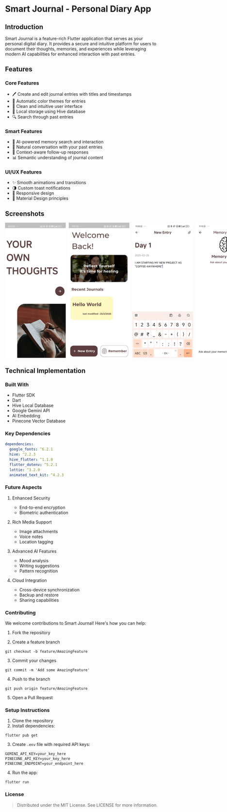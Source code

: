 # Smart Journal - Personal Diary App

## Introduction
Smart Journal is a feature-rich Flutter application that serves as your personal digital diary. It provides a secure and intuitive platform for users to document their thoughts, memories, and experiences while leveraging modern AI capabilities for enhanced interaction with past entries.

## Features

### Core Features
- 🖊️ Create and edit journal entries with titles and timestamps
- 🎨 Automatic color themes for entries
- 📱 Clean and intuitive user interface
- 💾 Local storage using Hive database
- 🔍 Search through past entries

### Smart Features
- 🤖 AI-powered memory search and interaction
- 💭 Natural conversation with your past entries
- 🔄 Context-aware follow-up responses
- 📊 Semantic understanding of journal content

### UI/UX Features
- ✨ Smooth animations and transitions
- 🌗 Custom toast notifications
- 📱 Responsive design
- 🎯 Material Design principles

## Screenshots

<div style="display: flex; flex-direction: row; gap: 10px; justify-content: space-between;">
    <img src="snapshots/splash.jpg" alt="Home Screen" width="200"/>
    <img src="snapshots/home.jpg" alt="Journal Entry" width="200"/>
    <img src="snapshots/new.jpg" alt="Search Feature" width="200"/>
    <img src="snapshots/memory.jpg" alt="AI Interaction" width="200"/>
</div>


## Technical Implementation

### Built With
- Flutter SDK
- Dart
- Hive Local Database
- Google Gemini API
- AI Embedding
- Pinecone Vector Database

### Key Dependencies
```yaml
dependencies:
  google_fonts: ^6.2.1
  hive: ^2.2.3
  hive_flutter: ^1.1.0
  flutter_dotenv: ^5.2.1
  lottie: ^3.2.0
  animated_text_kit: ^4.2.3
  ```

  ### Future Aspects
1. Enhanced Security

    - End-to-end encryption
    - Biometric authentication
2. Rich Media Support
    - Image attachments
    - Voice notes
    - Location tagging
3. Advanced AI Features

    - Mood analysis
    - Writing suggestions
    - Pattern recognition
4. Cloud Integration

    - Cross-device synchronization
    - Backup and restore
    - Sharing capabilities


### Contributing
We welcome contributions to Smart Journal! Here's how you can help:

1. Fork the repository

2. Create a feature branch

```
git checkout -b feature/AmazingFeature
```
3. Commit your changes 

```
git commit -m 'Add some AmazingFeature'
```

4. Push to the branch 

```
git push origin feature/AmazingFeature
```
5. Open a Pull Request


### Setup Instructions
1. Clone the repository
2. Install dependencies: 
```
flutter pub get
```

3. Create `.env` file with required API keys:

```
GEMINI_API_KEY=your_key_here
PINECONE_API_KEY=your_key_here
PINECONE_ENDPOINT=your_endpoint_here
```
4. Run the app:
 
 ```
 flutter run
 ```


### License
> Distributed under the MIT License. See LICENSE for more information.


